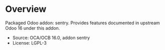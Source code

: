 # Overview

Packaged Odoo addon: sentry. Provides features documented in upstream Odoo 16 under this addon.

- Source: OCA/OCB 16.0, addon sentry
- License: LGPL-3

